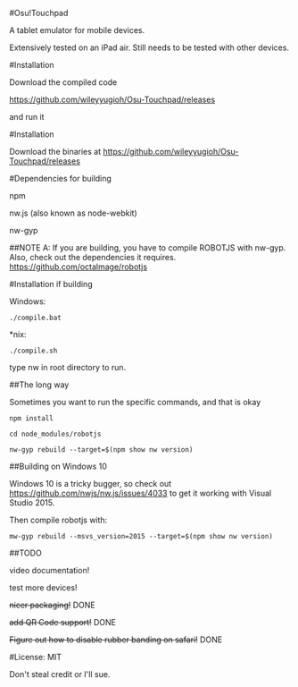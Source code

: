 #Osu!Touchpad

A tablet emulator for mobile devices.

Extensively tested on an iPad air. Still needs to be tested with other devices.

#Installation

Download the compiled code

https://github.com/wileyyugioh/Osu-Touchpad/releases

and run it

#Installation

Download the binaries at https://github.com/wileyyugioh/Osu-Touchpad/releases

#Dependencies for building

npm

nw.js (also known as node-webkit)

nw-gyp

##NOTE A:
If you are building, you have to compile ROBOTJS with nw-gyp. Also, check out the dependencies it requires. https://github.com/octalmage/robotjs

#Installation if building

Windows:
```
./compile.bat
```

*nix:
```
./compile.sh
```

type nw in root directory to run.

##The long way

Sometimes you want to run the specific commands, and that is okay

```
npm install

cd node_modules/robotjs

nw-gyp rebuild --target=$(npm show nw version)
```

##Building on Windows 10

Windows 10 is a tricky bugger, so check out https://github.com/nwjs/nw.js/issues/4033 to get it working with Visual Studio 2015.

Then compile robotjs with:
```
mw-gyp rebuild --msvs_version=2015 --target=$(npm show nw version)
```

##TODO

video documentation!

test more devices!

~~nicer packaging!~~ DONE

~~add QR Code support!~~ DONE

~~Figure out how to disable rubber banding on safari!~~ DONE


#License: MIT

Don't steal credit or I'll sue.
